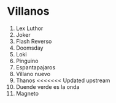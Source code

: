 
# Villanos

1. Lex Luthor
2. Joker
3. Flash Reverso
4. Doomsday
5. Loki
6. Pinguino
7. Espantapajaros
8. Villano nuevo
9. Thanos
<<<<<<< Updated upstream
10. Duende verde es la onda
11. Magneto
